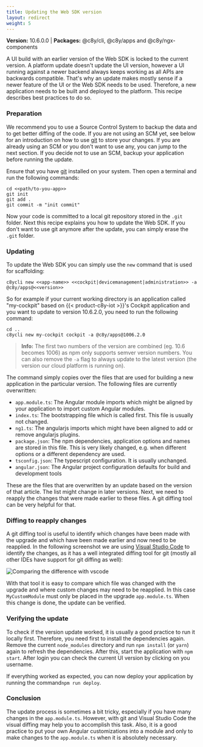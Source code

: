 ```yaml
---
title: Updating the Web SDK version
layout: redirect
weight: 5
---
```


 **Version:** 10.6.0.0 | **Packages:** @c8y/cli, @c8y/apps and @c8y/ngx-components

A UI build with an earlier version of the Web SDK is locked to the current version.
A platform update doesn't update the UI version, however a UI running against a newer backend always keeps working as all APIs are backwards compatible.
That's why an update makes mostly sense if a newer feature of the UI or the Web SDK needs to be used.
Therefore, a new application needs to be built and deployed to the platform.
This recipe describes best practices to do so.

### Preparation

We recommend you to use a Source Control System to backup the data and to get better diffing of the code.
If you are not using an SCM yet, see below for an introduction on how to use [git](https://git-scm.com) to store your changes.
If you are already using an SCM or you don't want to use any, you can jump to the next section.
If you decide not to use an SCM, backup your application before running the update.

Ensure that you have [git](https://git-scm.com/book/en/v2/Getting-Started-Installing-Git) installed on your system.
Then open a terminal and run the following commands:

```shell
cd <<path/to-you-app>>
git init
git add .
git commit -m "init commit"
```

Now your code is committed to a local git repository stored in the `.git` folder.
Next this recipe explains you how to update the Web SDK.
If you don't want to use git anymore after the update, you can simply erase the `.git` folder.

### Updating

To update the Web SDK you can simply use the `new` command that is used for scaffolding:

```shell
c8ycli new <<app-name>> <<cockpit|devicemanagement|administration>> -a @c8y/apps@<<version>>
```

So for example if your current working directory is an application called "my-cockpit" based on {{< product-c8y-iot >}}'s Cockpit application and you want to update to version 10.6.2.0, you need to run the following command:

```shell
cd ..
c8ycli new my-cockpit cockpit -a @c8y/apps@1006.2.0
```

> **Info:** The first two numbers of the version are combined (eg. 10.6 becomes 1006) as npm only supports semver version numbers. You can also remove the `-a` flag to always update to the latest version (the version our cloud platform is running on).

The command simply copies over the files that are used for building a new application in the particular version.
The following files are currently overwritten:

 - `app.module.ts`: The Angular module imports which might be aligned by your application to import custom Angular modules.
 - `index.ts`: The bootstrapping file which is called first. This file is usually not changed.
 - `ng1.ts`: The angularjs imports which might have been aligned to add or remove angularjs plugins.
 - `package.json`: The npm dependencies, application options and names are stored in this file. This is very likely changed, e.g. when different options or a different dependency are used.
 - `tsconfig.json`: The typescript configuration. It is usually unchanged.
 - `angular.json`: The Angular project configuration defaults for build and development tools

These are the files that are overwritten by an update based on the version of that article.
The list might change in later versions.
Next, we need to reapply the changes that were made earlier to these files.
A git diffing tool can be very helpful for that.

### Diffing to reapply changes

A git diffing tool is useful to identify which changes have been made with the upgrade and which have been made earlier and now need to be reapplied.
In the following screenshot we are using [Visual Studio Code](https://code.visualstudio.com/) to identify the changes, as it has a well integrated diffing tool for git (mostly all other IDEs have support for git diffing as well):

![Comparing the difference with vscode](/images/web-sdk/update-diff.png)

With that tool it is easy to compare which file was changed with the upgrade and where custom changes may need to be reapplied.
In this case `MyCustomModule` must only be placed in the upgrade `app.module.ts`.
When this change is done, the update can be verified.

### Verifying the update

To check if the version update worked, it is usually a good practice to run it locally first.
Therefore, you need first to install the dependencies again.
Remove the current `node_modules` directory and run `npm install` (or `yarn`) again to refresh the dependencies.
After this, start the application with `npm start`. After login you can check the current UI version by clicking on you username.

If everything worked as expected, you can now deploy your application by running the command`npm run deploy`.

### Conclusion

The update process is sometimes a bit tricky, especially if you have many changes in the `app.module.ts`.
However, with git and Visual Studio Code the visual diffing may help you to accomplish this task.
Also, it is a good practice to put your own Angular customizations into a module and only to make changes to the `app.module.ts` when it is absolutely necessary.
